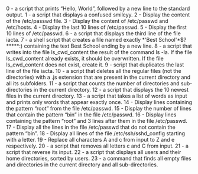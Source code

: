 0 - a script that prints “Hello, World”, followed by a new line to the standard output. 1 - a script that displays a confused smileyy. 2 - Display the content of the /etc/passwd file. 3 - Display the content of /etc/passwd and /etc/hosts. 4 - Display the last 10 lines of /etc/passwd. 5 - Display the first 10 lines of /etc/passwd. 6 - a script that displays the third line of the file iacta. 7 - a shell script that creates a file named exactly \*\'Best School\'\*$\?\*\*\*\*\*:) containing the text Best School ending by a new line. 8 - a script that writes into the file ls_cwd_content the result of the command ls -la. If the file ls_cwd_content already exists, it should be overwritten. If the file ls_cwd_content does not exist, create it. 9 -  script that duplicates the last line of the file iacta. 10 - a script that deletes all the regular files (not the directories) with a .js extension that are present in the current directory and all its subfolders. 11 - a script that counts the number of directories and sub-directories in the current directory. 12 - a script that displays the 10 newest files in the current directory. 13 - a script that takes a list of words as input and prints only words that appear exactly once. 14 - Display lines containing the pattern “root” from the file /etc/passwd. 15 - Display the number of lines that contain the pattern “bin” in the file /etc/passwd. 16 - Display lines containing the pattern “root” and 3 lines after them in the file /etc/passwd. 17 - Display all the lines in the file /etc/passwd that do not contain the pattern “bin”. 18 - Display all lines of the file /etc/ssh/sshd_config starting with a letter. 19 - Replace all characters A and c from input to Z and e respectively. 20 - a script that removes all letters c and C from input. 21 - a script that reverse its input. 22 - a script that displays all users and their home directories, sorted by users. 23 - a command that finds all empty files and directories in the current directory and all sub-directories.
